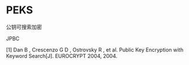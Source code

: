 # PEKS
公钥可搜索加密

JPBC

[1] Dan B ,  Crescenzo G D ,  Ostrovsky R , et al. Public Key Encryption with Keyword Search[J]. EUROCRYPT 2004, 2004.
